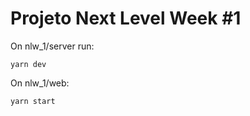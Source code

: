 # Projeto Next Level Week #1

On nlw_1/server run:
```
yarn dev
```

On nlw_1/web:
```
yarn start
```
